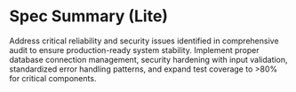 # Spec Summary (Lite)

Address critical reliability and security issues identified in comprehensive audit to ensure production-ready system stability. Implement proper database connection management, security hardening with input validation, standardized error handling patterns, and expand test coverage to >80% for critical components.
